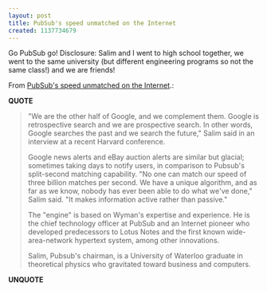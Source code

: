 ```yaml
---
layout: post
title: PubSub's speed unmatched on the Internet
created: 1137734679
---
```

<p>Go PubSub go! Disclosure: Salim and I went to high school together, we went to the same university (but different engineering programs so not the same class!) and we are friends!</p>   <p>From <a href="http://www.canada.com/nationalpost/story.html?id=5deaa813-7a01-4fd1-a67a-d60e448cbf1c">PubSub's speed unmatched on the Internet</a>.:</p> <p><strong>QUOTE</strong></p><blockquote><p>&quot;We are the other half of Google, and we complement them. Google is retrospective search and we are prospective search. In other words, Google searches the past and we search the future,&quot; Salim said in an interview at a recent Harvard conference. </p> <p>Google news alerts and eBay auction alerts are similar but glacial; sometimes taking days to notify users, in comparison to Pubsub's split-second matching capability. &quot;No one can match our speed of three billion matches per second. We have a unique algorithm, and as far as we know, nobody has ever been able to do what we've done,&quot; Salim said. &quot;It makes information active rather than passive.&quot;</p>  <p>The &quot;engine&quot; is based on Wyman's expertise and experience. He is the chief technology officer at PubSub and an Internet pioneer who developed predecessors to Lotus Notes and the first known wide-area-network hypertext system, among other innovations. </p> <p>Salim, Pubsub's chairman, is a University of Waterloo graduate in theoretical physics who gravitated toward business and computers.</p></blockquote><p><strong>UNQUOTE</strong></p>  

